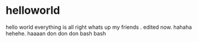 # helloworld
hello world everything is all right
whats up my friends .
edited now.
hahaha
hehehe.
haaaan
don don don
bash bash
